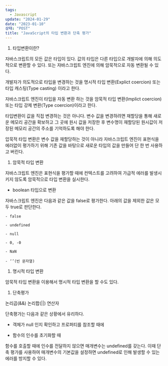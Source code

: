 ```yaml
---
tags:
  - Javascript
update: "2024-01-29"
date: "2023-01-10"
상태: "POST"
title: "JavaScript의 타입 변환과 단축 평가"
---
```

1. 타입변환이란?

자바스크립트의 모든 값은 타입이 있다. 값의 타입은 다른 타입으로 개발자에 의해 의도적으로 변환할 수 있다. 또는 자바스크립트 엔진에 의해 암묵적으로 자동 변환될 수 있다.

개발자가 의도적으로 타입을 변경하는 것을 명시적 타입 변환(Explict coercion) 또는 타입 캐스팅(Type casting) 이라고 한다. 

자바스크립트 엔진이 타입을 자동 변환 하는 것을 암묵적 타입 변환(Implict coercion) 또는 타입 강제 변환(Type coercion)이라고 한다. 

타입변환이 값을 직접 변경하는 것은 아니다. 변수 값을 변경하려면 재할당을 통해 새로운 메모리 공간을 확보하고 그 곳에 원시 값을 저장한 후 변수명이 재할당된 원시값이 저장된 메모리 공간의 주소를 기억하도록 해야 한다. 

압묵적 타입 변환은 변수 값을 재할당하는 것이 아니라 자바스크립트 엔진이 표현식을 에러없이 평가하기 위해 기존 값을 바탕으로 새로운 타입의 값을 만들어 단 한 번 사용하고 버린다. 

1. 암묵적 타입 변환

자바스크립트 엔진은 표현식을 평가할 때에 컨텍스트를 고려하여 가급적 에러를 발생시키지 않도록 암묵적으로 타입 변환을 실시한다. 

  - boolean 타입으로 변환

자바스크립트 엔진은 다음과 같은 값을 false로 평가한다. 아래의 값을 제외한 값은 모두 true로 판단한다. 

    - false

    - undefined

    - null

    - 0, -0

    - NaN

    - ‘’(빈 문자열)

1. 명시적 타입 변환

암묵적 타입 변환을 이용해서 명시적 타입 변환을 할 수도 있다. 

1. 단축평가

논리곱(&&) 논리합(||) 연산자

단축평가는 다음과 같은 상황에서 유리하다. 

  - 객체가 null 인지 확인하고 프로퍼티를 참조할 때에

  - 함수의 인수를 초기화할 때

함수를 호출할 때에 인수를 전달하지 않으면 매개변수는 undefined를 갖는다. 이때 단축 평가를 사용하여 매개변수의 기본값을 설정하면 undefined로 인해 발생할 수 있는 에러를 방지할 수 있다. 



